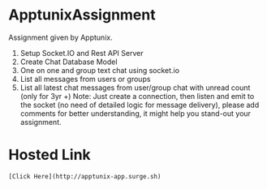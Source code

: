 # ApptunixAssignment

Assignment given by Apptunix.

1) Setup Socket.IO and Rest API Server
2) Create Chat Database Model
3) One on one and group text chat using socket.io
4) List all messages from users or groups
5) List all latest chat messages from user/group chat with unread count (only for 3yr +)
Note: Just create a connection, then listen and emit to the socket (no need of detailed logic for message delivery), please add comments for better understanding, it might help you stand-out your assignment.



# Hosted Link
    
    [Click Here](http://apptunix-app.surge.sh)
